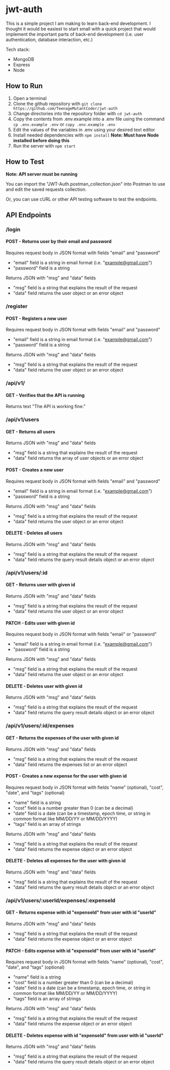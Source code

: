 # jwt-auth

This is a simple project I am making to learn back-end development. I thought it would be easiest to start small with a quick project that would implement the important parts of back-end development (i.e. user authentication, database interaction, etc.)

Tech stack:

- MongoDB
- Express
- Node

## How to Run

1. Open a terminal
2. Clone the github repository with `git clone https://github.com/TeenageMutantCoder/jwt-auth`
3. Change directories into the repository folder with `cd jwt-auth`
4. Copy the contents from .env.example into a .env file using the command `cp .env.example .env` or `copy .env.example .env`
5. Edit the values of the variables in .env using your desired text editor
6. Install needed dependencies with `npm install` **Note: Must have Node installed before doing this**
7. Run the server with `npm start`

## How to Test

**Note: API server must be running**

You can import the "JWT-Auth.postman_collection.json" into Postman to use and edit the saved requests collection.

Or, you can use cURL or other API testing software to test the endpoints.

## API Endpoints

### /login

#### POST - Returns user by their email and password

Requires request body in JSON format with fields "email" and "password"

- "email" field is a string in email format (i.e. "example@gmail.com")
- "password" field is a string

Returns JSON with "msg" and "data" fields

- "msg" field is a string that explains the result of the request
- "data" field returns the user object or an error object

### /register

#### POST - Registers a new user

Requires request body in JSON format with fields "email" and "password"

- "email" field is a string in email format (i.e. "example@gmail.com")
- "password" field is a string

Returns JSON with "msg" and "data" fields

- "msg" field is a string that explains the result of the request
- "data" field returns the user object or an error object

### /api/v1/

#### GET - Verifies that the API is running

Returns text "The API is working fine."

### /api/v1/users

#### GET - Returns all users

Returns JSON with "msg" and "data" fields

- "msg" field is a string that explains the result of the request
- "data" field returns the array of user objects or an error object

#### POST - Creates a new user

Requires request body in JSON format with fields "email" and "password"

- "email" field is a string in email format (i.e. "example@gmail.com")
- "password" field is a string

Returns JSON with "msg" and "data" fields

- "msg" field is a string that explains the result of the request
- "data" field returns the user object or an error object

#### DELETE - Deletes all users

Returns JSON with "msg" and "data" fields

- "msg" field is a string that explains the result of the request
- "data" field returns the query result details object or an error object

### /api/v1/users/:id

#### GET - Returns user with given id

Returns JSON with "msg" and "data" fields

- "msg" field is a string that explains the result of the request
- "data" field returns the user object or an error object

#### PATCH - Edits user with given id

Requires request body in JSON format with fields "email" or "password"

- "email" field is a string in email format (i.e. "example@gmail.com")
- "password" field is a string

Returns JSON with "msg" and "data" fields

- "msg" field is a string that explains the result of the request
- "data" field returns the user object or an error object

#### DELETE - Deletes user with given id

Returns JSON with "msg" and "data" fields

- "msg" field is a string that explains the result of the request
- "data" field returns the query result details object or an error object

### /api/v1/users/:id/expenses

#### GET - Returns the expenses of the user with given id

Returns JSON with "msg" and "data" fields

- "msg" field is a string that explains the result of the request
- "data" field returns the expenses list or an error object

#### POST - Creates a new expense for the user with given id

Requires request body in JSON format with fields "name" (optional), "cost", "date", and "tags" (optional)

- "name" field is a string
- "cost" field is a number greater than 0 (can be a decimal)
- "date" field is a date (can be a timestamp, epoch time, or string in common format like MM/DD/YY or MM/DD/YYYY)
- "tags" field is an array of strings

Returns JSON with "msg" and "data" fields

- "msg" field is a string that explains the result of the request
- "data" field returns the expense object or an error object

#### DELETE - Deletes all expenses for the user with given id

Returns JSON with "msg" and "data" fields

- "msg" field is a string that explains the result of the request
- "data" field returns the query result details object or an error object

### /api/v1/users/:userId/expenses/:expenseId

#### GET - Returns expense with id "expenseId" from user with id "userId"

Returns JSON with "msg" and "data" fields

- "msg" field is a string that explains the result of the request
- "data" field returns the expense object or an error object

#### PATCH - Edits expense with id "expenseId" from user with id "userId"

Requires request body in JSON format with fields "name" (optional), "cost", "date", and "tags" (optional)

- "name" field is a string
- "cost" field is a number greater than 0 (can be a decimal)
- "date" field is a date (can be a timestamp, epoch time, or string in common format like MM/DD/YY or MM/DD/YYYY)
- "tags" field is an array of strings

Returns JSON with "msg" and "data" fields

- "msg" field is a string that explains the result of the request
- "data" field returns the expense object or an error object

#### DELETE - Deletes expense with id "expenseId" from user with id "userId"

Returns JSON with "msg" and "data" fields

- "msg" field is a string that explains the result of the request
- "data" field returns the query result details object or an error object
